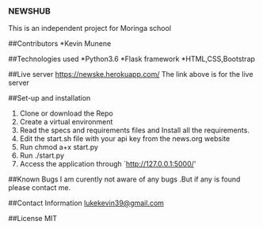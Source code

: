 ### NEWSHUB
This is an independent project for Moringa school

##Contributors
*Kevin Munene

##Technologies used
  *Python3.6
  *Flask framework
  *HTML,CSS,Bootstrap
  
##Live server
https://newske.herokuapp.com/
The link above is for the live server

##Set-up and installation
1. Clone or download the Repo
2. Create a virtual environment
3. Read the specs and requirements files and Install all the requirements.
4. Edit the start.sh file with your api key from the news.org website   
6. Run chmod a+x start.py
7. Run ./start.py
8. Access the application through `http://127.0.0.1:5000/'

##Known Bugs
I am curently not aware of any bugs .But if any is found please contact me.

##Contact Information
lukekevin39@gmail.com

##License
MIT 
